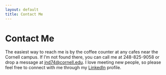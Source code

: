 ```yaml
---
layout: default
title: Contact Me
---
```


<h1 class="page-title">Contact Me</h1>

The easiest way to reach me is by the coffee counter at any cafes near the Cornell campus.
If I’m not found there, you can call me at 248-825-9058 or drop a message at jnd74@cornell.edu. I love meeting new people, so please feel free to connect with me through my <a href='http://www.linkedin.com/in/joel-novello-dsouza' target="_blank">LinkedIn</a> profile. 